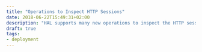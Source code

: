 ```yaml
---
title: "Operations to Inspect HTTP Sessions"
date: 2018-06-22T15:49:31+02:00
description: "HAL supports many new operations to inspect the HTTP session of deployments."
draft: true
tags:
- deployment
---
```

